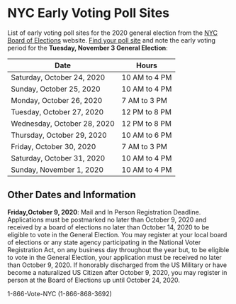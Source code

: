 # NYC Early Voting Poll Sites


List of early voting poll sites for the 2020 general election from the [NYC Board of Elections](https://vote.nyc/page/early-voting-information) website. [Find your poll site](https://findmypollsite.vote.nyc/) and note the early voting period for the **Tuesday, November 3 General Election**:


Date | Hours
-------- | --------
Saturday, October 24, 2020 | 10 AM to 4 PM
Sunday, October 25, 2020 | 10 AM to 4 PM
Monday, October 26, 2020 | 7 AM to 3 PM
Tuesday, October 27, 2020 |  12 PM to 8 PM
Wednesday, October 28, 2020 | 12 PM to 8 PM
Thursday, October 29, 2020 | 10 AM to 6 PM
 Friday, October 30, 2020 | 7 AM to 3 PM
Saturday, October 31, 2020 | 10 AM to 4 PM
Sunday, November 1, 2020 | 10 AM to 4 PM

## Other Dates and Information

**Friday,October 9, 2020**: Mail and In Person Registration Deadline. Applications must be postmarked no later than October 9, 2020 and received by a board of elections no later than October 14, 2020 to be eligible to vote in the General Election. You may register at your local board of elections or any state agency participating in the National Voter Registration Act, on any business day throughout the year but, to be eligible to vote in the General Election, your application must be received no later than October 9, 2020. If honorably discharged from the US Military or have become a naturalized US Citizen after October 9, 2020, you may register in person at the Board of Elections up until October 24, 2020.

1-866-Vote-NYC (1-866-868-3692)
